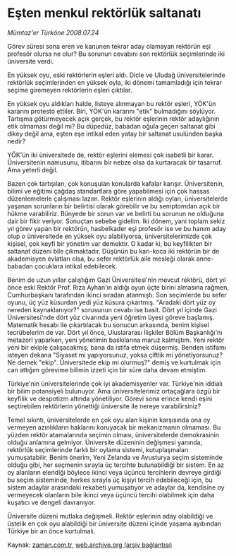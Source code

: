 # Eşten menkul  rektörlük saltanatı

*Mümtaz'er Türköne 2008.07.24*

<tr><td class="metin" colspan="2" style="padding-top: 20px; padding-left: 5px; padding-right: 10px;">Görev süresi sona eren ve kanunen tekrar aday olamayan rektörün eşi profesör olursa ne olur? Bu sorunun cevabını son rektörlük seçimlerinde iki üniversite verdi.</td></tr><tr><td class="metin" colspan="2" style="padding-top: 20px; padding-left: 5px; padding-right: 10px;"><p> En yüksek oyu, eski rektörlerin eşleri aldı. Dicle ve Uludağ üniversitelerinde rektörlük seçimlerinden en yüksek oyla, iki dönemi tamamladığı için tekrar seçime giremeyen rektörlerin eşleri çıktılar. 
<p> En yüksek oyu aldıkları halde, listeye alınmayan bu rektör eşleri, YÖK'ün kararını protesto ettiler. Biri, YÖK'ün kararını "etik" bulmadığını söylüyor. Tartışma götürmeyecek açık gerçek, bu rektör eşlerinin rektör adaylığının etik olmaması değil mi? Bu düpedüz, babadan oğula geçen saltanat gibi dikey değil ama, eşten eşe intikal eden yatay bir saltanat usulünden başka nedir? 
<p> YÖK'ün iki üniversitede de, rektör eşlerini elemesi çok isabetli bir karar. Üniversitenin namusunu, itibarını bir nebze olsa da kurtaracak bir tasarruf. Ama yeterli değil. 
<p> Bazen çok tartışılan, çok konuşulan konularda kafalar karışır. Üniversitenin, bilimi ve eğitimi çağdaş standartlara göre yapabilmesi için çok hassas düzenlemelerle çalışması lazım. Rektör eşlerinin aldığı oyları, üniversitelerde yaşanan sorunların bir belirtisi olarak görebilir ve bu semptomdan açık bir hükme varabiliriz. Bünyede bir sorun var ve belirti bu sorunun ne olduğuna dair bir fikir veriyor. Sonuçtan sebebe gidelim. İki dönem, yani toplam sekiz yıl görev yapan bir rektörün, hasbelkader eşi profesör ise ve bu hanım aday olup o üniversitede en yüksek oyu alabiliyorsa, üniversitelerimizde çok kişisel, çok keyfi bir yönetim var demektir. O kadar ki, bu keyfilikten bir saltanat düzeni bile çıkmaktadır. Düşünün bu karı-koca iki rektörün bir de akademisyen evlatları olsa, bu sefer rektörlük aile mesleği olarak anne-babadan çocuklara intikal edebilecek. 
<p> Benim de uzun yıllar çalıştığım Gazi Üniversitesi'nin mevcut rektörü, dört yıl önce eski Rektör Prof. Rıza Ayhan'ın aldığı oyun üçte birini almasına rağmen, Cumhurbaşkanı tarafından ikinci sıradan atanmıştı. Son seçimlerde bu sefer oyunu, üç yüz küsurdan yedi yüz küsura çıkartmış. "Aradaki dört yüz oy nereden kaynaklanıyor?" sorusunun cevabı ise basit. Dört yıl içinde Gazi Üniversitesi'nde dört yüz civarında yeni öğretim üyesi göreve başlamış. Matematik hesabı ile çıkartılacak bu sonucun arkasında, benim kişisel tecrübelerim de var. Dört yıl önce, Uluslararası İlişkiler Bölüm Başkanlığı'nı metazori yaparken, yeni yönetimin baskılarına maruz kalmıştım. Yeni rektör yeni bir ekiple çalışacakmış; bana da istifa etmek düşermiş. Benden istifamı isteyen dekana "Siyaset mi yapıyorsunuz, yoksa çiftlik mi yönetiyorsunuz? Ne demek "ekip". Üniversitede ekip mi olurmuş?" demiş ve kurtulmak için can attığım görevime bilimin izzeti için bir süre daha devam etmiştim.
<p> Türkiye'nin üniversitelerinde çok iyi akademisyenler var. Türkiye'nin iddialı bir bilim potansiyeli bulunuyor. Ama üniversitelerimiz ortaçağlara özgü bir keyfilik ve despotizm altında yönetiliyor. Görevi sona erince kendi eşini seçtirebilen rektörlerin yönettiği üniversite ile nereye varabilirsiniz?
<p> Temel sıkıntı, üniversitelerde en çok oyu alan kişinin karşısında ona oy vermeyen azınlıkların haklarını koruyacak bir mekanizmanın olmaması. Bu yüzden rektör atamalarında seçimin olması, üniversitelerde demokrasinin olduğu anlamına gelmiyor. Üniversite düzeninin değişmesi yanında, rektörlük seçimlerinde farklı bir oylama sistemi, kutuplaşmaları yumuşatabilir. Benim önerim, Yeni Zelanda ve Avusturya seçim sisteminde olduğu gibi, her seçmenin sırayla üç tercihte bulunabildiği bir sistem. En az oy alanların elendiği böylece ikinci veya üçüncü tercihlerin devreye girdiği bu seçim sisteminde, herkes sırayla üç kişiyi tercih edebileceği için, bu sistem adaylar arasındaki rekabeti yumuşatıyor ve adaylar da, kendisine oy vermeyecek olanların bile ikinci veya üçüncü tercihi olabilmek için daha kuşatıcı ve dengeli davranıyor.
<p> Üniversite düzeni mutlaka değişmeli. Rektör eşlerinin aday olabildiği ve üstelik en çok oyu alabildiği bir üniversite düzeni içinde yaşama ayıbından Türkiye bir an önce kurtulmalı.<br/></p></p></p></p></p></p></p></p></td></tr>

Kaynak: [zaman.com.tr](http://zaman.com.tr/yazar.do?yazino=717839), [web.archive.org (arşiv bağlantısı)](http://web.archive.org/web/20080803183240/http://www.zaman.com.tr:80/yazar.do?yazino=717839)
